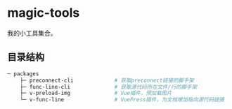 # magic-tools

我的小工具集合。




## 目录结构

```bash
─ packages                       
    ├─ preconnect-cli             # 获取preconnect链接的脚手架
    ├─ func-line-cli              # 获取源代码所在文件/行的脚手架
    ├─ v-preload-img              # Vue插件，预加载图片
    └─ v-func-line                # VuePress插件，为文档增加指向源代码链接
```
